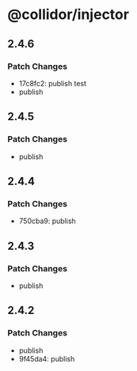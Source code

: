 # @collidor/injector

## 2.4.6

### Patch Changes

- 17c8fc2: publish test
- publish

## 2.4.5

### Patch Changes

- publish

## 2.4.4

### Patch Changes

- 750cba9: publish

## 2.4.3

### Patch Changes

- publish

## 2.4.2

### Patch Changes

- publish
- 9f45da4: publish

